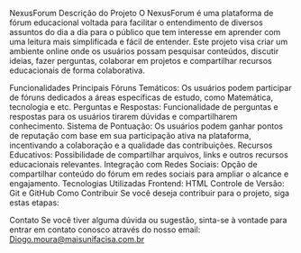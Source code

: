 NexusForum 
Descrição do Projeto
O NexusForum é uma plataforma de fórum educacional voltada para facilitar o entendimento de diversos assuntos do dia a dia para o público que tem interesse em aprender com uma leitura mais simplificada e fácil de entender. Este projeto visa criar um ambiente online onde os usuários possam pesquisar conteúdos, discutir ideias, fazer perguntas, colaborar em projetos e compartilhar recursos educacionais de forma colaborativa.

Funcionalidades Principais
Fóruns Temáticos: Os usuários podem participar de fóruns dedicados a áreas específicas de estudo, como Matemática, tecnologia e etc.
Perguntas e Respostas: Funcionalidade de perguntas e respostas para os usuários tirarem dúvidas e compartilharem conhecimento.
Sistema de Pontuação: Os usuários podem ganhar pontos de reputação com base em sua participação ativa na plataforma, incentivando a colaboração e a qualidade das contribuições.
Recursos Educativos: Possibilidade de compartilhar arquivos, links e outros recursos educacionais relevantes.
Integração com Redes Sociais: Opção de compartilhar conteúdo do fórum em redes sociais para ampliar o alcance e engajamento.
Tecnologias Utilizadas
Frontend: HTML
Controle de Versão: Git e GitHub
Como Contribuir
Se você deseja contribuir para o projeto, siga estas etapas:


Contato
Se você tiver alguma dúvida ou sugestão, sinta-se à vontade para entrar em contato conosco através do nosso email: 
Diogo.moura@maisunifacisa.com.br
